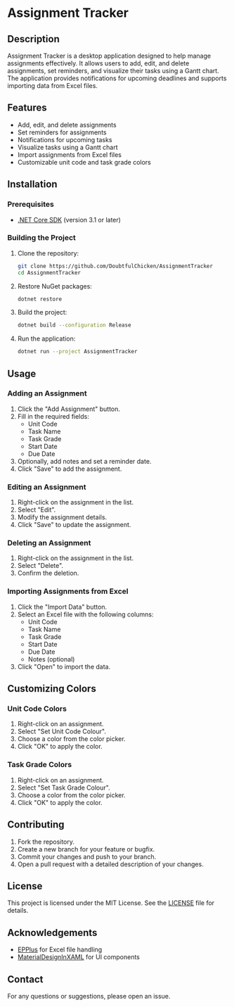 # Assignment Tracker

## Description

Assignment Tracker is a desktop application designed to help manage assignments effectively. It allows users to add, edit, and delete assignments, set reminders, and visualize their tasks using a Gantt chart. The application provides notifications for upcoming deadlines and supports importing data from Excel files.

## Features

- Add, edit, and delete assignments
- Set reminders for assignments
- Notifications for upcoming tasks
- Visualize tasks using a Gantt chart
- Import assignments from Excel files
- Customizable unit code and task grade colors

## Installation

### Prerequisites

- [.NET Core SDK](https://dotnet.microsoft.com/download) (version 3.1 or later)

### Building the Project

1. Clone the repository:

    ```sh
    git clone https://github.com/DoubtfulChicken/AssignmentTracker
    cd AssignmentTracker
    ```

2. Restore NuGet packages:

    ```sh
    dotnet restore
    ```

3. Build the project:

    ```sh
    dotnet build --configuration Release
    ```

4. Run the application:

    ```sh
    dotnet run --project AssignmentTracker
    ```

## Usage

### Adding an Assignment

1. Click the "Add Assignment" button.
2. Fill in the required fields:
    - Unit Code
    - Task Name
    - Task Grade
    - Start Date
    - Due Date
3. Optionally, add notes and set a reminder date.
4. Click "Save" to add the assignment.

### Editing an Assignment

1. Right-click on the assignment in the list.
2. Select "Edit".
3. Modify the assignment details.
4. Click "Save" to update the assignment.

### Deleting an Assignment

1. Right-click on the assignment in the list.
2. Select "Delete".
3. Confirm the deletion.

### Importing Assignments from Excel

1. Click the "Import Data" button.
2. Select an Excel file with the following columns:
    - Unit Code
    - Task Name
    - Task Grade
    - Start Date
    - Due Date
    - Notes (optional)
3. Click "Open" to import the data.

## Customizing Colors

### Unit Code Colors

1. Right-click on an assignment.
2. Select "Set Unit Code Colour".
3. Choose a color from the color picker.
4. Click "OK" to apply the color.

### Task Grade Colors

1. Right-click on an assignment.
2. Select "Set Task Grade Colour".
3. Choose a color from the color picker.
4. Click "OK" to apply the color.

## Contributing

1. Fork the repository.
2. Create a new branch for your feature or bugfix.
3. Commit your changes and push to your branch.
4. Open a pull request with a detailed description of your changes.

## License

This project is licensed under the MIT License. See the [LICENSE](LICENSE) file for details.

## Acknowledgements

- [EPPlus](https://github.com/EPPlusSoftware/EPPlus) for Excel file handling
- [MaterialDesignInXAML](https://github.com/MaterialDesignInXAML/MaterialDesignInXamlToolkit) for UI components

## Contact

For any questions or suggestions, please open an issue.

